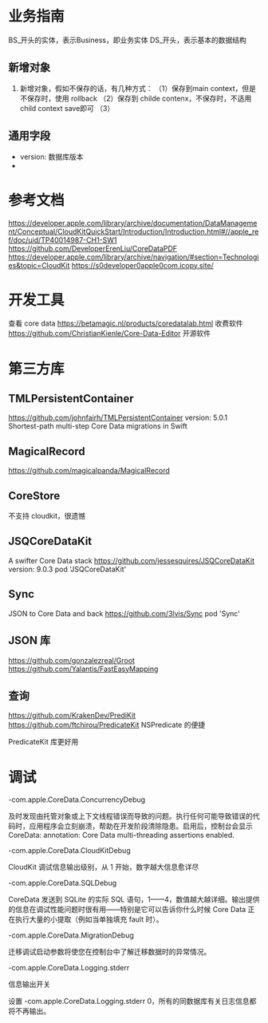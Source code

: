 # 业务指南
BS_开头的实体，表示Business，即业务实体
DS_开头，表示基本的数据结构

##  新增对象
1. 新增对象，假如不保存的话，有几种方式：
（1）保存到main context，但是不保存时，使用 rollback
（2）保存到 childe contenx，不保存时，不适用 child context save即可
（3）

## 通用字段
- version: 数据库版本
- 


# 参考文档
https://developer.apple.com/library/archive/documentation/DataManagement/Conceptual/CloudKitQuickStart/Introduction/Introduction.html#//apple_ref/doc/uid/TP40014987-CH1-SW1
https://github.com/DeveloperErenLiu/CoreDataPDF
https://developer.apple.com/library/archive/navigation/#section=Technologies&topic=CloudKit
https://s0developer0apple0com.icopy.site/


# 开发工具
查看 core data 
https://betamagic.nl/products/coredatalab.html 收费软件
https://github.com/ChristianKienle/Core-Data-Editor 开源软件

# 第三方库
## TMLPersistentContainer
https://github.com/johnfairh/TMLPersistentContainer
version: 5.0.1
Shortest-path multi-step Core Data migrations in Swift

## MagicalRecord
https://github.com/magicalpanda/MagicalRecord

## CoreStore
不支持 cloudkit，很遗憾

## JSQCoreDataKit
A swifter Core Data stack 
https://github.com/jessesquires/JSQCoreDataKit
version: 9.0.3
pod 'JSQCoreDataKit'

## Sync
JSON to Core Data and back https://github.com/3lvis/Sync
pod 'Sync'

## JSON 库
https://github.com/gonzalezreal/Groot
https://github.com/Yalantis/FastEasyMapping


## 查询
https://github.com/KrakenDev/PrediKit
https://github.com/ftchirou/PredicateKit
NSPredicate 的便捷

PredicateKit 库更好用


# 调试

-com.apple.CoreData.ConcurrencyDebug

及时发现由托管对象或上下文线程错误而导致的问题。执行任何可能导致错误的代码时，应用程序会立刻崩溃，帮助在开发阶段清除隐患。启用后，控制台会显示 CoreData: annotation: Core Data multi-threading assertions enabled.

-com.apple.CoreData.CloudKitDebug

CloudKit 调试信息输出级别，从 1 开始，数字越大信息愈详尽

-com.apple.CoreData.SQLDebug

CoreData 发送到 SQLite 的实际 SQL 语句，1——4，数值越大越详细。输出提供的信息在调试性能问题时很有用——特别是它可以告诉你什么时候 Core Data 正在执行大量的小提取（例如当单独填充 fault 时）。

-com.apple.CoreData.MigrationDebug

迁移调试启动参数将使您在控制台中了解迁移数据时的异常情况。

-com.apple.CoreData.Logging.stderr

信息输出开关

设置 -com.apple.CoreData.Logging.stderr 0，所有的同数据库有关日志信息都将不再输出。
